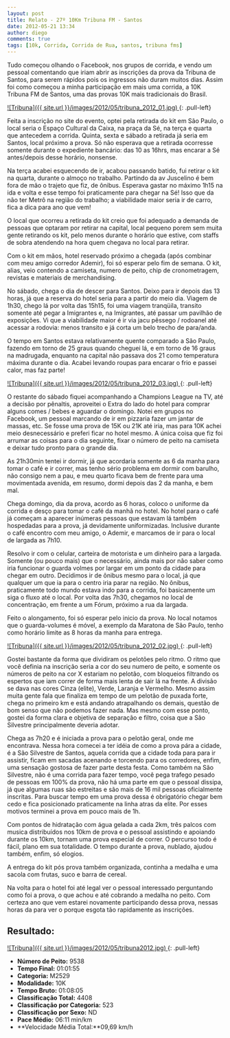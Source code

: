 ```yaml
---
layout: post
title: Relato - 27º 10Km Tribuna FM - Santos
date: 2012-05-21 13:34
author: diego
comments: true
tags: [10k, Corrida, Corrida de Rua, santos, tribuna fms]
---
```

Tudo começou olhando o Facebook, nos grupos de corrida, e vendo um pessoal comentando que iriam abrir as inscrições da prova da Tribuna de Santos, para serem rápidos pois os ingressos não duram muitos dias. Assim foi como começou a minha participação em mais uma corrida, a 10K Tribuna FM de Santos, uma das provas 10K mais tradicionais do Brasil.

<a href="/images/2012/05/tribuna_2012_01.jpg">
![Tribuna]({{ site.url }}/images/2012/05/tribuna_2012_01.jpg)
</a>
{: .pull-left}

Feita a inscrição no site do evento, optei pela retirada do kit em São Paulo, o local seria o Espaço Cultural da Caixa, na praça da Sé, na terça e quarta que antecedem a corrida. Quinta, sexta e sábado a retirada já seria em Santos, local próximo a prova. Só não esperava que a retirada ocorresse somente durante o expediente bancário: das 10 as 16hrs, mas encarar a Sé antes/depois desse horário, nonsense.

Na terça acabei esquecendo de ir, acabou passando batido, fui retirar o kit na quarta, durante o almoço no trabalho. Partindo da av Juscelino é bem fora de mão o trajeto que fiz, de ônibus. Esperava gastar no máximo 1h15 na ida e volta e esse tempo foi praticamente para chegar na Sé! Isso que da não ter Metrô na região do trabalho; a viabilidade maior seria ir de carro, fica a dica para ano que vem!

O local que ocorreu a retirada do kit creio que foi adequado a demanda de pessoas que optaram por retirar na capital, local pequeno porem sem muita gente retirando os kit, pelo menos durante o horário que estive, com staffs de sobra atendendo na hora quem chegava no local para retirar.

Com o kit em mãos, hotel reservado próximo a chegada (após combinar com meu amigo corredor Ademir), foi só esperar pelo fim de semana. O kit, alias, veio contendo a camiseta, numero de peito, chip de cronometragem, revistas e materiais de merchandising.

No sábado, chega o dia de descer para Santos. Deixo para ir depois das 13 horas, já que a reserva do hotel seria para a partir do meio dia. Viagem de 1h30, chego lá por volta das 15h15, foi uma viagem tranqüila, transito somente até pegar a Imigrantes e, na Imigrantes, até passar um pavilhão de exposições. Vi que a viabilidade maior é ir via jacu pêssego / rodoanel até acessar a rodovia: menos transito e já corta um belo trecho de para/anda.

O tempo em Santos estava relativamente quente comparado a São Paulo, fazendo em torno de 25 graus quando cheguei lá, e em torno de 16 graus na madrugada, enquanto na capital não passava dos 21 como temperatura máxima durante o dia. Acabei levando roupas para encarar o frio e passei calor, mas faz parte!

<a href="/images/2012/05/tribuna_2012_03.jpg">
![Tribuna]({{ site.url }}/images/2012/05/tribuna_2012_03.jpg)
</a>
{: .pull-left}

O restante do sábado fiquei acompanhando a Champions League na TV, até a decisão por pênaltis, aproveitei o Extra do lado do hotel para comprar alguns comes / bebes e aguardar o domingo. Notei em grupos no Facebook, um pessoal marcando de ir em pizzaria fazer um jantar de massas, etc. Se fosse uma prova de 15K ou 21K até iria, mas para 10K achei meio desnecessário e preferi ficar no hotel mesmo. A única coisa que fiz foi arrumar as coisas para o dia seguinte, fixar o número de peito na camiseta e deixar tudo pronto para o grande dia.

As 21h30min tentei ir dormir, já que acordaria somente as 6 da manha para tomar o café e ir correr, mas tenho sério problema em dormir com barulho, não consigo nem a pau, e meu quarto ficava bem de frente para uma movimentada avenida, em resumo, dormi depois das 2 da manha, e bem mal.

Chega domingo, dia da prova, acordo as 6 horas, coloco o uniforme da corrida e desço para tomar o café da manhã no hotel. No hotel para o café já começam a aparecer inúmeras pessoas que estavam lá também hospedadas para a prova, já devidamente uniformizadas. Inclusive durante o café encontro com meu amigo, o Ademir, e marcamos de ir para o local de largada as 7h10.

Resolvo ir com o celular, carteira de motorista e um dinheiro para a largada. Somente (ou pouco mais) que o necessário, ainda mais por não saber como iria funcionar o guarda volmes por largar em um ponto da cidade para chegar em outro. Decidimos ir de ônibus mesmo para o local, já que qualquer um que ia para o centro iria parar na região. No ônibus, praticamente todo mundo estava indo para a corrida, foi basicamente um siga o fluxo até o local. Por volta das 7h30, chegamos no local de concentração, em frente a um Fórum, próximo a rua da largada.

Feito o alongamento, foi só esperar pelo inicio da prova. No local notamos que o guarda-volumes é móvel, a exemplo da Maratona de São Paulo, tenho como horário limite as 8 horas da manha para entrega.

<a href="/images/2012/05/tribuna_2012_02.jpg">
![Tribuna]({{ site.url }}/images/2012/05/tribuna_2012_02.jpg)
</a>
{: .pull-left}

Gostei bastante da forma que dividiram os pelotões pelo ritmo. O ritmo que você definia na inscrição seria a cor do seu numero de peito, e somente os números de peito na cor X estariam no pelotão, com bloqueios filtrando os espertos que iam correr de forma mais lenta de sair lá na frente. A divisão se dava nas cores Cinza (elite), Verde, Laranja e Vermelho. Mesmo assim muita gente fala que finaliza em tempo de um pelotão de puxada forte, chega no primeiro km e está andando atrapalhando os demais, questão de bom senso que não podemos fazer nada. Mas mesmo com esse ponto, gostei da forma clara e objetiva de separação e filtro, coisa que a São Silvestre principalmente deveria adotar.

Chega as 7h20 e é iniciada a prova para o pelotão geral, onde me encontrava. Nessa hora comecei a ter idéia de como a prova pára a cidade, é a São Silvestre de Santos, aquela corrida que a cidade toda para para ir assistir, ficam em sacadas acenando e torcendo para os corredores, enfim, uma sensação gostosa de fazer parte desta festa. Como também na São Silvestre, não é uma corrida para fazer tempo, você pega trafego pesado de pessoas em 100% da prova, não há uma parte em que o pessoal dissipa, já que algumas ruas são estreitas e são mais de 16 mil pessoas oficialmente inscritas. Para buscar tempo em uma prova dessa é obrigatório chegar bem cedo e fica posicionado praticamente na linha atras da elite. Por esses motivos terminei a prova em pouco mais de 1h.

Com pontos de hidratação com água gelada a cada 2km, três palcos com musica distribuídos nos 10km de prova e o pessoal assistindo e apoiando durante os 10km, tornam uma prova especial de correr. O percurso todo é fácil, plano em sua totalidade. O tempo durante a prova, nublado, ajudou também, enfim, só elogios.

A entrega do kit pós prova também organizada, continha a medalha e uma sacola com frutas, suco e barra de cereal.

Na volta para o hotel foi até legal ver o pessoal interessado perguntando como foi a prova, o que achou e até cobrando a medalha no peito. Com certeza ano que vem estarei novamente participando dessa prova, nessas horas da para ver o porque esgota tão rapidamente as inscrições.

## Resultado:

<a href="/images/2012/05/tribuna2012_big.jpg">
![Tribuna]({{ site.url }}/images/2012/05/tribuna2012.jpg)
</a>
{: .pull-left}

* **Número de Peito:** 9538
* **Tempo Final:** 01:01:55
* **Categoria:** M2529
* **Modalidade:** 10K
* **Tempo Bruto:** 01:08:05
* **Classificação Total:** 4408
* **Classificação por Categoria:** 523
* **Classificação por Sexo:** ND
* **Pace Médio:** 06:11 min/km
* **Velocidade Média Total:**09,69 km/h




